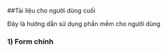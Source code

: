 ##Tài liệu cho người dùng cuối

Đây là hướng dẫn sử dụng phần mềm cho người dùng

### 1) Form chính

	